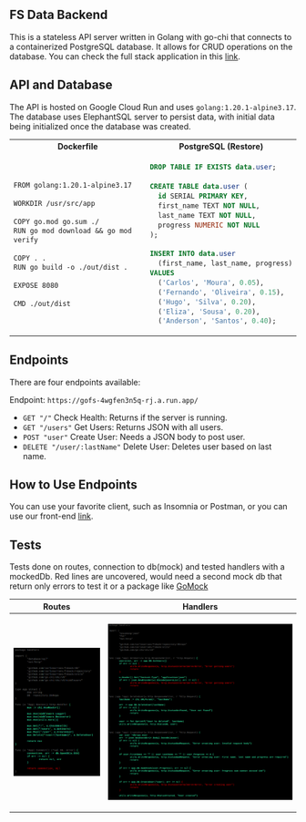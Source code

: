 ## FS Data Backend

This is a stateless API server written in Golang with go-chi that connects to a containerized PostgreSQL database. It allows for CRUD operations on the database.
You can check the full stack application in this [link](https://fsstack.netlify.app/).

## API and Database

The API is hosted on Google Cloud Run and uses `golang:1.20.1-alpine3.17`. The database uses ElephantSQL server to persist data, with initial data being initialized once the database was created.

<table align="center">
<tr>
<th>Dockerfile</th>
<th>PostgreSQL (Restore)</th>
</tr>
<tr>
<td>

```
FROM golang:1.20.1-alpine3.17

WORKDIR /usr/src/app

COPY go.mod go.sum ./
RUN go mod download && go mod verify

COPY . .
RUN go build -o ./out/dist .

EXPOSE 8080

CMD ./out/dist
```

</td>
<td>

```sql
DROP TABLE IF EXISTS data.user;

CREATE TABLE data.user (
  id SERIAL PRIMARY KEY,
  first_name TEXT NOT NULL,
  last_name TEXT NOT NULL,
  progress NUMERIC NOT NULL
);

INSERT INTO data.user
  (first_name, last_name, progress)
VALUES
  ('Carlos', 'Moura', 0.05),
  ('Fernando', 'Oliveira', 0.15),
  ('Hugo', 'Silva', 0.20),
  ('Eliza', 'Sousa', 0.20),
  ('Anderson', 'Santos', 0.40);
```

</td>
</tr>
</table>

## Endpoints

There are four endpoints available:

Endpoint: `https://gofs-4wgfen3n5q-rj.a.run.app/`

- `GET "/"` Check Health: Returns if the server is running.
- `GET "/users"` Get Users: Returns JSON with all users.
- `POST "user"` Create User: Needs a JSON body to post user.
- `DELETE "/user/:lastName"` Delete User: Deletes user based on last name.

## How to Use Endpoints

You can use your favorite client, such as Insomnia or Postman, or you can use our front-end [link](https://fsstack.netlify.app/).

## Tests

Tests done on routes, connection to db(mock) and tested handlers with a mockedDb. Red lines are uncovered, would need a second mock db that return only errors to test it or a package like [GoMock](https://github.com/golang/mock)

<table>
<tr>
<th>Routes</th>
<th>Handlers</th>
</tr>
<tr>
<th>

  ![](missing2.png)
</th>
<th>

![](missing.png)
</th>
</tr>
</table>

